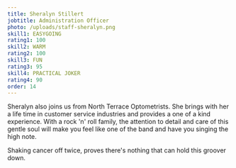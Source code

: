 ```yaml
---
title: Sheralyn Stillert
jobtitle: Administration Officer
photo: /uploads/staff-sheralyn.png
skill1: EASYGOING
rating1: 100
skill2: WARM
rating2: 100
skill3: FUN
rating3: 95
skill4: PRACTICAL JOKER
rating4: 90
order: 14
---
```


Sheralyn also joins us from North Terrace Optometrists. She brings with her a life time in customer service industries and provides a one of a kind experience. With a rock 'n' roll family, the attention to detail and care of this gentle soul will make you feel like one of the band and have you singing the high note.

Shaking cancer off twice, proves there's nothing that can hold this groover down.

